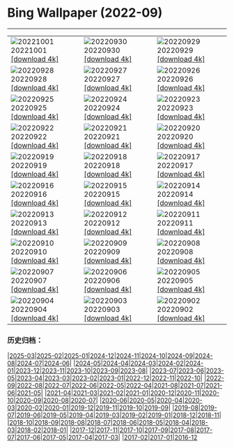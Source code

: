 # Bing Wallpaper (2022-09)
**************

<table><tr><td><img src="https://www.bing.com/th?id=OHR.BridalVeilFalls_JA-JP4311611826_1920x1080.jpg" alt="20221001"> 20221001 <a href="https://www.bing.com/th?id=OHR.BridalVeilFalls_JA-JP4311611826_UHD.jpg">[download 4k]</a></td><td><img src="https://www.bing.com/th?id=OHR.EubalaenaAustralis_JA-JP3668329079_1920x1080.jpg" alt="20220930"> 20220930 <a href="https://www.bing.com/th?id=OHR.EubalaenaAustralis_JA-JP3668329079_UHD.jpg">[download 4k]</a></td><td><img src="https://www.bing.com/th?id=OHR.InfiniD_JA-JP3494811780_1920x1080.jpg" alt="20220929"> 20220929 <a href="https://www.bing.com/th?id=OHR.InfiniD_JA-JP3494811780_UHD.jpg">[download 4k]</a></td></tr><tr><td><img src="https://www.bing.com/th?id=OHR.FosterCoveredBridge_JA-JP3376049773_1920x1080.jpg" alt="20220928"> 20220928 <a href="https://www.bing.com/th?id=OHR.FosterCoveredBridge_JA-JP3376049773_UHD.jpg">[download 4k]</a></td><td><img src="https://www.bing.com/th?id=OHR.YellowstoneUGB_JA-JP2972375415_1920x1080.jpg" alt="20220927"> 20220927 <a href="https://www.bing.com/th?id=OHR.YellowstoneUGB_JA-JP2972375415_UHD.jpg">[download 4k]</a></td><td><img src="https://www.bing.com/th?id=OHR.SusitnaRiver_JA-JP2811168089_1920x1080.jpg" alt="20220926"> 20220926 <a href="https://www.bing.com/th?id=OHR.SusitnaRiver_JA-JP2811168089_UHD.jpg">[download 4k]</a></td></tr><tr><td><img src="https://www.bing.com/th?id=OHR.AmazonMangroves_JA-JP2628042753_1920x1080.jpg" alt="20220925"> 20220925 <a href="https://www.bing.com/th?id=OHR.AmazonMangroves_JA-JP2628042753_UHD.jpg">[download 4k]</a></td><td><img src="https://www.bing.com/th?id=OHR.DarkSkyAcadia_JA-JP2177649071_1920x1080.jpg" alt="20220924"> 20220924 <a href="https://www.bing.com/th?id=OHR.DarkSkyAcadia_JA-JP2177649071_UHD.jpg">[download 4k]</a></td><td><img src="https://www.bing.com/th?id=OHR.LastDollarRoad_JA-JP2023000360_1920x1080.jpg" alt="20220923"> 20220923 <a href="https://www.bing.com/th?id=OHR.LastDollarRoad_JA-JP2023000360_UHD.jpg">[download 4k]</a></td></tr><tr><td><img src="https://www.bing.com/th?id=OHR.RhinocerosUnicornis_JA-JP5127781121_1920x1080.jpg" alt="20220922"> 20220922 <a href="https://www.bing.com/th?id=OHR.RhinocerosUnicornis_JA-JP5127781121_UHD.jpg">[download 4k]</a></td><td><img src="https://www.bing.com/th?id=OHR.PWPeaceDoves_JA-JP4761211856_1920x1080.jpg" alt="20220921"> 20220921 <a href="https://www.bing.com/th?id=OHR.PWPeaceDoves_JA-JP4761211856_UHD.jpg">[download 4k]</a></td><td><img src="https://www.bing.com/th?id=OHR.SitkaOtters_JA-JP3956360423_1920x1080.jpg" alt="20220920"> 20220920 <a href="https://www.bing.com/th?id=OHR.SitkaOtters_JA-JP3956360423_UHD.jpg">[download 4k]</a></td></tr><tr><td><img src="https://www.bing.com/th?id=OHR.OldOwl2022_JA-JP6310024287_1920x1080.jpg" alt="20220919"> 20220919 <a href="https://www.bing.com/th?id=OHR.OldOwl2022_JA-JP6310024287_UHD.jpg">[download 4k]</a></td><td><img src="https://www.bing.com/th?id=OHR.ArashiyamaBamboo_JA-JP3173053038_1920x1080.jpg" alt="20220918"> 20220918 <a href="https://www.bing.com/th?id=OHR.ArashiyamaBamboo_JA-JP3173053038_UHD.jpg">[download 4k]</a></td><td><img src="https://www.bing.com/th?id=OHR.Wellenflug_JA-JP2926731181_1920x1080.jpg" alt="20220917"> 20220917 <a href="https://www.bing.com/th?id=OHR.Wellenflug_JA-JP2926731181_UHD.jpg">[download 4k]</a></td></tr><tr><td><img src="https://www.bing.com/th?id=OHR.PyreneesPark_JA-JP2717995286_1920x1080.jpg" alt="20220916"> 20220916 <a href="https://www.bing.com/th?id=OHR.PyreneesPark_JA-JP2717995286_UHD.jpg">[download 4k]</a></td><td><img src="https://www.bing.com/th?id=OHR.SanMartinoVillage_JA-JP2439735431_1920x1080.jpg" alt="20220915"> 20220915 <a href="https://www.bing.com/th?id=OHR.SanMartinoVillage_JA-JP2439735431_UHD.jpg">[download 4k]</a></td><td><img src="https://www.bing.com/th?id=OHR.MarbleCanyon_JA-JP2168506578_1920x1080.jpg" alt="20220914"> 20220914 <a href="https://www.bing.com/th?id=OHR.MarbleCanyon_JA-JP2168506578_UHD.jpg">[download 4k]</a></td></tr><tr><td><img src="https://www.bing.com/th?id=OHR.Aracari_JA-JP1883476870_1920x1080.jpg" alt="20220913"> 20220913 <a href="https://www.bing.com/th?id=OHR.Aracari_JA-JP1883476870_UHD.jpg">[download 4k]</a></td><td><img src="https://www.bing.com/th?id=OHR.SpaceDay2022_JA-JP4985849073_1920x1080.jpg" alt="20220912"> 20220912 <a href="https://www.bing.com/th?id=OHR.SpaceDay2022_JA-JP4985849073_UHD.jpg">[download 4k]</a></td><td><img src="https://www.bing.com/th?id=OHR.KeralaIndia_JA-JP4113467482_1920x1080.jpg" alt="20220911"> 20220911 <a href="https://www.bing.com/th?id=OHR.KeralaIndia_JA-JP4113467482_UHD.jpg">[download 4k]</a></td></tr><tr><td><img src="https://www.bing.com/th?id=OHR.SkyTreeMoon2022_JA-JP3772619121_1920x1080.jpg" alt="20220910"> 20220910 <a href="https://www.bing.com/th?id=OHR.SkyTreeMoon2022_JA-JP3772619121_UHD.jpg">[download 4k]</a></td><td><img src="https://www.bing.com/th?id=OHR.BHNMBelize_JA-JP2945204393_1920x1080.jpg" alt="20220909"> 20220909 <a href="https://www.bing.com/th?id=OHR.BHNMBelize_JA-JP2945204393_UHD.jpg">[download 4k]</a></td><td><img src="https://www.bing.com/th?id=OHR.CircumnavigationAnni_JA-JP3754016390_1920x1080.jpg" alt="20220908"> 20220908 <a href="https://www.bing.com/th?id=OHR.CircumnavigationAnni_JA-JP3754016390_UHD.jpg">[download 4k]</a></td></tr><tr><td><img src="https://www.bing.com/th?id=OHR.MuseudoAmanha_JA-JP3229221018_1920x1080.jpg" alt="20220907"> 20220907 <a href="https://www.bing.com/th?id=OHR.MuseudoAmanha_JA-JP3229221018_UHD.jpg">[download 4k]</a></td><td><img src="https://www.bing.com/th?id=OHR.SquirrelMushroom_JA-JP4809361060_1920x1080.jpg" alt="20220906"> 20220906 <a href="https://www.bing.com/th?id=OHR.SquirrelMushroom_JA-JP4809361060_UHD.jpg">[download 4k]</a></td><td><img src="https://www.bing.com/th?id=OHR.TaigaRoad_JA-JP2648039532_1920x1080.jpg" alt="20220905"> 20220905 <a href="https://www.bing.com/th?id=OHR.TaigaRoad_JA-JP2648039532_UHD.jpg">[download 4k]</a></td></tr><tr><td><img src="https://www.bing.com/th?id=OHR.ArambolBeach_JA-JP1104269915_1920x1080.jpg" alt="20220904"> 20220904 <a href="https://www.bing.com/th?id=OHR.ArambolBeach_JA-JP1104269915_UHD.jpg">[download 4k]</a></td><td><img src="https://www.bing.com/th?id=OHR.JonesBeachHarpSeal_JA-JP2777618502_1920x1080.jpg" alt="20220903"> 20220903 <a href="https://www.bing.com/th?id=OHR.JonesBeachHarpSeal_JA-JP2777618502_UHD.jpg">[download 4k]</a></td><td><img src="https://www.bing.com/th?id=OHR.MalaysiaTwinTowers_JA-JP2648180088_1920x1080.jpg" alt="20220902"> 20220902 <a href="https://www.bing.com/th?id=OHR.MalaysiaTwinTowers_JA-JP2648180088_UHD.jpg">[download 4k]</a></td></tr></table>

### 历史归档：

|[2025-03](/../2025-03/2025-03.md)|[2025-02](/../2025-02/2025-02.md)|[2025-01](/../2025-01/2025-01.md)|[2024-12](/../2024-12/2024-12.md)|[2024-11](/../2024-11/2024-11.md)|[2024-10](/../2024-10/2024-10.md)|[2024-09](/../2024-09/2024-09.md)|[2024-08](/../2024-08/2024-08.md)|[2024-07](/../2024-07/2024-07.md)|[2024-06](/../2024-06/2024-06.md)|
|[2024-05](/../2024-05/2024-05.md)|[2024-04](/../2024-04/2024-04.md)|[2024-03](/../2024-03/2024-03.md)|[2024-02](/../2024-02/2024-02.md)|[2024-01](/../2024-01/2024-01.md)|[2023-12](/../2023-12/2023-12.md)|[2023-11](/../2023-11/2023-11.md)|[2023-10](/../2023-10/2023-10.md)|[2023-09](/../2023-09/2023-09.md)|[2023-08](/../2023-08/2023-08.md)|
|[2023-07](/../2023-07/2023-07.md)|[2023-06](/../2023-06/2023-06.md)|[2023-05](/../2023-05/2023-05.md)|[2023-04](/../2023-04/2023-04.md)|[2023-03](/../2023-03/2023-03.md)|[2023-02](/../2023-02/2023-02.md)|[2023-01](/../2023-01/2023-01.md)|[2022-12](/../2022-12/2022-12.md)|[2022-11](/../2022-11/2022-11.md)|[2022-10](/../2022-10/2022-10.md)|
|[2022-09](/2022-09.md)|[2022-08](/../2022-08/2022-08.md)|[2022-07](/../2022-07/2022-07.md)|[2022-06](/../2022-06/2022-06.md)|[2022-05](/../2022-05/2022-05.md)|[2022-04](/../2022-04/2022-04.md)|[2021-08](/../2021-08/2021-08.md)|[2021-07](/../2021-07/2021-07.md)|[2021-06](/../2021-06/2021-06.md)|[2021-05](/../2021-05/2021-05.md)|
|[2021-04](/../2021-04/2021-04.md)|[2021-03](/../2021-03/2021-03.md)|[2021-02](/../2021-02/2021-02.md)|[2021-01](/../2021-01/2021-01.md)|[2020-12](/../2020-12/2020-12.md)|[2020-11](/../2020-11/2020-11.md)|[2020-10](/../2020-10/2020-10.md)|[2020-09](/../2020-09/2020-09.md)|[2020-08](/../2020-08/2020-08.md)|[2020-07](/../2020-07/2020-07.md)|
|[2020-06](/../2020-06/2020-06.md)|[2020-05](/../2020-05/2020-05.md)|[2020-04](/../2020-04/2020-04.md)|[2020-03](/../2020-03/2020-03.md)|[2020-02](/../2020-02/2020-02.md)|[2020-01](/../2020-01/2020-01.md)|[2019-12](/../2019-12/2019-12.md)|[2019-11](/../2019-11/2019-11.md)|[2019-10](/../2019-10/2019-10.md)|[2019-09](/../2019-09/2019-09.md)|
|[2019-08](/../2019-08/2019-08.md)|[2019-07](/../2019-07/2019-07.md)|[2019-06](/../2019-06/2019-06.md)|[2019-05](/../2019-05/2019-05.md)|[2019-04](/../2019-04/2019-04.md)|[2019-03](/../2019-03/2019-03.md)|[2019-02](/../2019-02/2019-02.md)|[2019-01](/../2019-01/2019-01.md)|[2018-12](/../2018-12/2018-12.md)|[2018-11](/../2018-11/2018-11.md)|
|[2018-10](/../2018-10/2018-10.md)|[2018-09](/../2018-09/2018-09.md)|[2018-08](/../2018-08/2018-08.md)|[2018-07](/../2018-07/2018-07.md)|[2018-06](/../2018-06/2018-06.md)|[2018-05](/../2018-05/2018-05.md)|[2018-04](/../2018-04/2018-04.md)|[2018-03](/../2018-03/2018-03.md)|[2018-02](/../2018-02/2018-02.md)|[2018-01](/../2018-01/2018-01.md)|
|[2017-12](/../2017-12/2017-12.md)|[2017-11](/../2017-11/2017-11.md)|[2017-10](/../2017-10/2017-10.md)|[2017-09](/../2017-09/2017-09.md)|[2017-08](/../2017-08/2017-08.md)|[2017-07](/../2017-07/2017-07.md)|[2017-06](/../2017-06/2017-06.md)|[2017-05](/../2017-05/2017-05.md)|[2017-04](/../2017-04/2017-04.md)|[2017-03](/../2017-03/2017-03.md)|
|[2017-02](/../2017-02/2017-02.md)|[2017-01](/../2017-01/2017-01.md)|[2016-12](/../2016-12/2016-12.md)